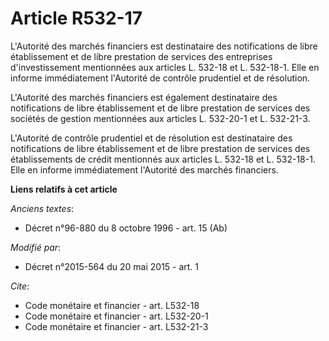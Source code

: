 # Article R532-17

L'Autorité des marchés financiers est destinataire des notifications de libre établissement et de libre prestation de
services des entreprises d'investissement mentionnées aux articles L. 532-18 et L. 532-18-1. Elle en informe immédiatement
l'Autorité de contrôle prudentiel et de résolution. 

L'Autorité des marchés financiers est également destinataire des notifications de libre établissement et de libre prestation
de services des sociétés de gestion mentionnées aux articles L. 532-20-1 et L. 532-21-3. 

L'Autorité de contrôle prudentiel et de résolution est destinataire des notifications de libre établissement et de libre
prestation de services des établissements de crédit mentionnés aux articles L. 532-18 et L. 532-18-1. Elle en informe
immédiatement l'Autorité des marchés financiers.

**Liens relatifs à cet article**

_Anciens textes_:

  - Décret n°96-880 du 8 octobre 1996 - art. 15 (Ab)

_Modifié par_:

  - Décret n°2015-564 du 20 mai 2015 - art. 1

_Cite_:

  - Code monétaire et financier - art. L532-18
  - Code monétaire et financier - art. L532-20-1
  - Code monétaire et financier - art. L532-21-3
